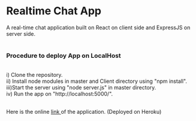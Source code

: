 # Realtime Chat App <br />

A real-time chat application built on React on client side and ExpressJS on server side. <br /><br />

<h3> Procedure to deploy App on LocalHost </h3> <br />
i) Clone the repository. <br />
ii) Install node modules in master and Client directory using "npm install". <br />
iii)Start the server using "node server.js" in master directory. <br />
iv) Run the app on "http://localhost:5000/". <br /> <br />

Here is the online <a href="https://blooming-castle-21290.herokuapp.com/" target="_blank" > link </a> of the application. (Deployed on Heroku)
